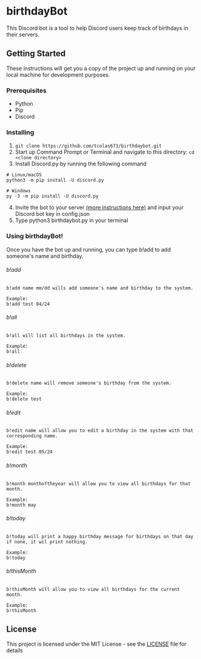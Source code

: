 # birthdayBot
This Discord bot is a tool to help Discord users keep track of birthdays in their servers. 

## Getting Started

These instructions will get you a copy of the project up and running on your local machine for development purposes. 

### Prerequisites

* Python
* Pip
* Discord 

### Installing
1. ```git clone https://github.com/tcolas673/birthdaybot.git ```
2. Start up Command Prompt or Terminal and navigate to this directory: ```cd <clone directory>```
3. Install Discord.py by running the following command
```
# Linux/macOS
python3 -m pip install -U discord.py

# Windows
py -3 -m pip install -U discord.py
```
4. Invite the bot to your server [(more instructions here)](https://stackoverflow.com/questions/37689289/how-to-join-a-server) and input your Discord bot key in config.json
5. Type python3 birthdaybot.py in your terminal

### Using birthdayBot!

Once you have the bot up and running, you can type b!add to add someone's name and birthday.

###### b!add
 ```
 b!add name mm/dd wills add someone's name and birthday to the system.

Example: 
b!add test 04/24
```

###### b!all
 ```
 b!all will list all birthdays in the system.

Example: 
b!all
```

###### b!delete
 ```
 b!delete name will remove someone's birthday from the system.

Example: 
b!delete test
```

###### b!edit
 ```
b!edit name will allow you to edit a birthday in the system with that corresponding name.

Example: 
b!edit test 05/24
```

###### b!month
 ```
b!month monthoftheyear will allow you to view all birthdays for that month.

Example: 
b!month may 
```

###### b!today
 ```
 b!today will print a happy birthday message for birthdays on that day if none, it wil print nothing.

Example: 
b!today 
```

###### b!thisMonth
 ```
b!thisMonth will allow you to view all birthdays for the current month.

Example: 
b!thisMonth
```
## License

This project is licensed under the MIT License - see the [LICENSE](LICENSE) file for details

